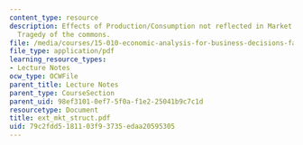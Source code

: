 ```yaml
---
content_type: resource
description: Effects of Production/Consumption not reflected in Market Transactions,
  Tragedy of the commons.
file: /media/courses/15-010-economic-analysis-for-business-decisions-fall-2004/79c2fdd5181103f93735edaa20595305_ext_mkt_struct.pdf
file_type: application/pdf
learning_resource_types:
- Lecture Notes
ocw_type: OCWFile
parent_title: Lecture Notes
parent_type: CourseSection
parent_uid: 98ef3101-0ef7-5f0a-f1e2-25041b9c7c1d
resourcetype: Document
title: ext_mkt_struct.pdf
uid: 79c2fdd5-1811-03f9-3735-edaa20595305
---
```

